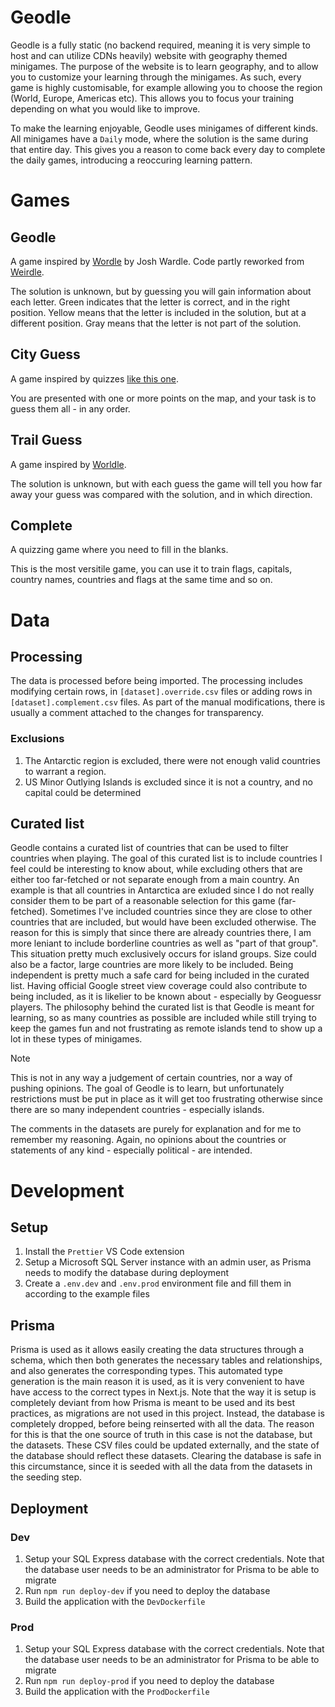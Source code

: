 # Geodle

Geodle is a fully static (no backend required, meaning it is very simple to host and can utilize CDNs heavily) website with geography themed minigames. The purpose of the website is to learn geography, and to allow you to customize your learning through the minigames. As such, every game is highly customisable, for example allowing you to choose the region (World, Europe, Americas etc). This allows you to focus your training depending on what you would like to improve.

To make the learning enjoyable, Geodle uses minigames of different kinds. All minigames have a `Daily` mode, where the solution is the same during that entire day. This gives you a reason to come back every day to complete the daily games, introducing a reoccuring learning pattern.

# Games

## Geodle

A game inspired by [Wordle](https://www.nytimes.com/games/wordle/index.html) by Josh Wardle.
Code partly reworked from [Weirdle](https://github.com/alanrsoares/weirdle/tree/main).

The solution is unknown, but by guessing you will gain information about each letter. Green indicates that the letter is correct, and in the right position. Yellow means that the letter is included in the solution, but at a different position. Gray means that the letter is not part of the solution.

## City Guess

A game inspired by quizzes [like this one](https://www.sporcle.com/games/g/europecapitals).

You are presented with one or more points on the map, and your task is to guess them all - in any order.

## Trail Guess

A game inspired by [Worldle](https://worldle.teuteuf.fr/).

The solution is unknown, but with each guess the game will tell you how far away your guess was compared with the solution, and in which direction.

## Complete

A quizzing game where you need to fill in the blanks.

This is the most versitile game, you can use it to train flags, capitals, country names, countries and flags at the same time and so on.

# Data

## Processing

The data is processed before being imported. The processing includes modifying certain rows, in `[dataset].override.csv` files or adding rows in `[dataset].complement.csv` files. As part of the manual modifications, there is usually a comment attached to the changes for transparency.

### Exclusions

1. The Antarctic region is excluded, there were not enough valid countries to warrant a region.
2. US Minor Outlying Islands is excluded since it is not a country, and no capital could be determined

## Curated list

Geodle contains a curated list of countries that can be used to filter countries when playing. The goal of this curated list is to include countries I feel could be interesting to know about, while excluding others that are either too far-fetched or not separate enough from a main country. An example is that all countries in Antarctica are exluded since I do not really consider them to be part of a reasonable selection for this game (far-fetched). Sometimes I've included countries since they are close to other countries that are included, but would have been excluded otherwise. The reason for this is simply that since there are already countries there, I am more leniant to include borderline countries as well as "part of that group". This situation pretty much exclusively occurs for island groups. Size could also be a factor, large countries are more likely to be included. Being independent is pretty much a safe card for being included in the curated list. Having official Google street view coverage could also contribute to being included, as it is likelier to be known about - especially by Geoguessr players. The philosophy behind the curated list is that Geodle is meant for learning, so as many countries as possible are included while still trying to keep the games fun and not frustrating as remote islands tend to show up a lot in these types of minigames.

> [!NOTE]  
> This is not in any way a judgement of certain countries, nor a way of pushing opinions. The goal of Geodle is to learn, but unfortunately restrictions must be put in place as it will get too frustrating otherwise since there are so many independent countries - especially islands.

The comments in the datasets are purely for explanation and for me to remember my reasoning. Again, no opinions about the countries or statements of any kind - especially political - are intended.

# Development

## Setup

1. Install the `Prettier` VS Code extension
2. Setup a Microsoft SQL Server instance with an admin user, as Prisma needs to modify the database during deployment
3. Create a `.env.dev` and `.env.prod` environment file and fill them in according to the example files

## Prisma

Prisma is used as it allows easily creating the data structures through a schema, which then both generates the necessary tables and relationships, and also generates the corresponding types. This automated type generation is the main reason it is used, as it is very convenient to have have access to the correct types in Next.js. Note that the way it is setup is completely deviant from how Prisma is meant to be used and its best practices, as migrations are not used in this project. Instead, the database is completely dropped, before being reinserted with all the data. The reason for this is that the one source of truth in this case is not the database, but the datasets. These CSV files could be updated externally, and the state of the database should reflect these datasets. Clearing the database is safe in this circumstance, since it is seeded with all the data from the datasets in the seeding step.

## Deployment

### Dev

1. Setup your SQL Express database with the correct credentials. Note that the database user needs to be an administrator for Prisma to be able to migrate
2. Run `npm run deploy-dev` if you need to deploy the database
3. Build the application with the `DevDockerfile`

### Prod

1. Setup your SQL Express database with the correct credentials. Note that the database user needs to be an administrator for Prisma to be able to migrate
2. Run `npm run deploy-prod` if you need to deploy the database
3. Build the application with the `ProdDockerfile`
